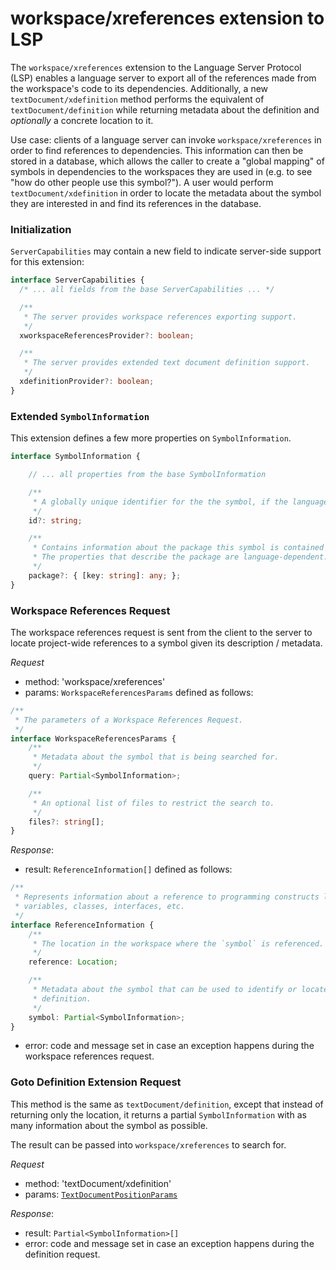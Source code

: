 # workspace/xreferences extension to LSP

The `workspace/xreferences` extension to the Language Server Protocol (LSP) enables a language server to export all of the references made from the workspace's code to its dependencies. Additionally, a new `textDocument/xdefinition` method performs the equivalent of `textDocument/definition` while returning metadata about the definition and _optionally_ a concrete location to it.

Use case: clients of a language server can invoke `workspace/xreferences` in order to find references to dependencies. This information can then be stored in a database, which allows the caller to create a "global mapping" of symbols in dependencies to the workspaces they are used in (e.g. to see "how do other people use this symbol?"). A user would perform `textDocument/xdefinition` in order to locate the metadata about the symbol they are interested in and find its references in the database.

### Initialization

`ServerCapabilities` may contain a new field to indicate server-side support for this extension:

```typescript
interface ServerCapabilities {
  /* ... all fields from the base ServerCapabilities ... */

  /**
   * The server provides workspace references exporting support.
   */
  xworkspaceReferencesProvider?: boolean;

  /**
   * The server provides extended text document definition support.
   */
  xdefinitionProvider?: boolean;
}
```

### Extended `SymbolInformation`

This extension defines a few more properties on `SymbolInformation`.

```ts
interface SymbolInformation {

    // ... all properties from the base SymbolInformation

    /**
     * A globally unique identifier for the the symbol, if the language server is able to construct one.
     */
    id?: string;

    /**
     * Contains information about the package this symbol is contained in.
     * The properties that describe the package are language-dependent.
     */
    package?: { [key: string]: any; };
}
```

### Workspace References Request

The workspace references request is sent from the client to the server to locate project-wide references to a symbol given its description / metadata.

_Request_
* method: 'workspace/xreferences'
* params: `WorkspaceReferencesParams` defined as follows:
```typescript
/**
 * The parameters of a Workspace References Request.
 */
interface WorkspaceReferencesParams {
    /**
     * Metadata about the symbol that is being searched for.
     */
    query: Partial<SymbolInformation>;

    /**
     * An optional list of files to restrict the search to.
     */
    files?: string[];
}
```

_Response_:
* result: `ReferenceInformation[]` defined as follows:
```typescript
/**
 * Represents information about a reference to programming constructs like
 * variables, classes, interfaces, etc.
 */
interface ReferenceInformation {
    /**
     * The location in the workspace where the `symbol` is referenced.
     */
    reference: Location;

    /**
     * Metadata about the symbol that can be used to identify or locate its
     * definition.
     */
    symbol: Partial<SymbolInformation>;
}
```
* error: code and message set in case an exception happens during the workspace references request.

### Goto Definition Extension Request

This method is the same as `textDocument/definition`, except that instead of returning only the location, it returns a partial `SymbolInformation` with as many information about the symbol as possible.

The result can be passed into `workspace/xreferences` to search for.

_Request_
* method: 'textDocument/xdefinition'
* params: [`TextDocumentPositionParams`](#textdocumentpositionparams)

_Response_:
* result: `Partial<SymbolInformation>[]`
* error: code and message set in case an exception happens during the definition request.
